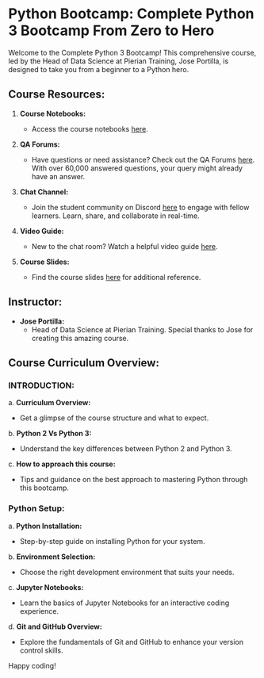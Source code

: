 # Python Bootcamp: Complete Python 3 Bootcamp From Zero to Hero

Welcome to the Complete Python 3 Bootcamp! This comprehensive course, led by the Head of Data Science at Pierian Training, Jose Portilla, is designed to take you from a beginner to a Python hero.

## Course Resources:

1. **Course Notebooks:**
   - Access the course notebooks [here](https://github.com/Pierian-Data/Complete-Python-3-Bootcamp).

2. **QA Forums:**
   - Have questions or need assistance? Check out the QA Forums [here](https://support.udemy.com/hc/en-us/articles/229233387-How-to-Use-The-Q-A). With over 60,000 answered questions, your query might already have an answer.

3. **Chat Channel:**
   - Join the student community on Discord [here](https://discord.gg/TztE6B8) to engage with fellow learners. Learn, share, and collaborate in real-time.

4. **Video Guide:**
   - New to the chat room? Watch a helpful video guide [here](https://www.youtube.com/watch?v=bkH89OJ001M).

5. **Course Slides:**
   - Find the course slides [here](https://drive.google.com/drive/folders/1CKqOQzst1cGURXGiRVivi2Xsc0n-X8CR?usp=sharing) for additional reference.

## Instructor:

- **Jose Portilla:**
  - Head of Data Science at Pierian Training. Special thanks to Jose for creating this amazing course.

## Course Curriculum Overview:

### INTRODUCTION:

a. **Curriculum Overview:**
   - Get a glimpse of the course structure and what to expect.

b. **Python 2 Vs Python 3:**
   - Understand the key differences between Python 2 and Python 3.

c. **How to approach this course:**
   - Tips and guidance on the best approach to mastering Python through this bootcamp.

### Python Setup:

a. **Python Installation:**
   - Step-by-step guide on installing Python for your system.

b. **Environment Selection:**
   - Choose the right development environment that suits your needs.

c. **Jupyter Notebooks:**
   - Learn the basics of Jupyter Notebooks for an interactive coding experience.

d. **Git and GitHub Overview:**
   - Explore the fundamentals of Git and GitHub to enhance your version control skills.


Happy coding!

